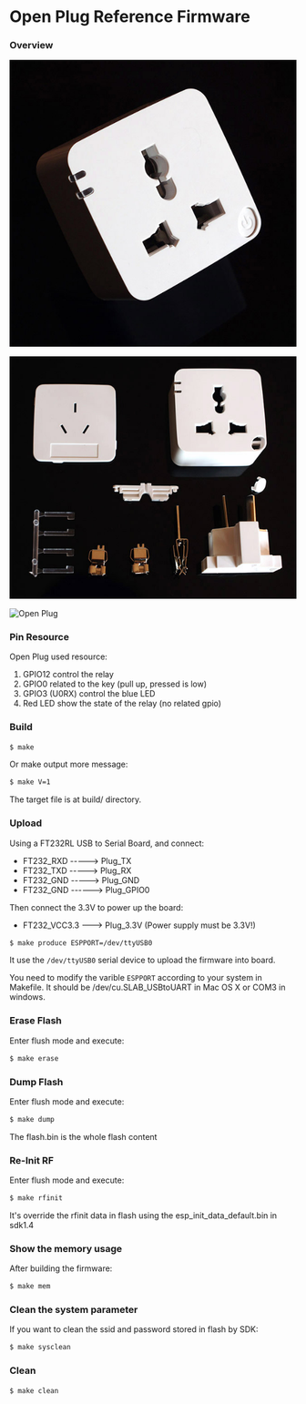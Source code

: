 Open Plug Reference Firmware
===========================================

### Overview

![Open Plug](doc/open-plug-1.jpg)


![Open Plug](doc/open-plug-2.jpg)


![Open Plug](doc/open-plug-layout.jpg)


### Pin Resource

Open Plug used resource:

1. GPIO12 control the relay
2. GPIO0 related to the key (pull up, pressed is low)
3. GPIO3 (U0RX) control the blue LED
4. Red LED show the state of the relay (no related gpio)


### Build

```bash
$ make
```

Or make output more message:

```bash
$ make V=1
```

The target file is at build/ directory.


### Upload

Using a FT232RL USB to Serial Board, and connect:

* FT232_RXD -----> Plug_TX
* FT232_TXD -----> Plug_RX
* FT232_GND -----> Plug_GND
* FT232_GND ------> Plug_GPIO0

Then connect the 3.3V to power up the board:

* FT232_VCC3.3 ---> Plug_3.3V (Power supply must be 3.3V!)


```bash
$ make produce ESPPORT=/dev/ttyUSB0
```

It use the ```/dev/ttyUSB0``` serial device to upload the firmware into board.

You need to modify the varible ```ESPPORT``` according to your system in
Makefile. It should be /dev/cu.SLAB_USBtoUART in Mac OS X or COM3 in windows.


### Erase Flash

Enter flush mode and execute:

```bash
$ make erase
```

### Dump Flash

Enter flush mode and execute:

```bash
$ make dump
```

The flash.bin is the whole flash content


### Re-Init RF

Enter flush mode and execute:

```bash
$ make rfinit
```

It's override the rfinit data in flash using the esp_init_data_default.bin
in sdk1.4


### Show the memory usage

After building the firmware:

```bash
$ make mem
```


### Clean the system parameter

If you want to clean the ssid and password stored in flash by SDK:

```bash
$ make sysclean
```


### Clean

```bash
$ make clean
```
